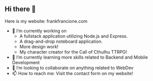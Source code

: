 ## Hi there 👋

Here is my website: frankfrancione.com

- 🔭 I’m currently working on
  - A fullstack application utilizing Node.js and Express.
  - A drag-and-drop noteboard application.
  - More design work!
  - My character creator for the Call of Cthulhu TTRPG!
- 🌱 I’m currently learning more skills related to Backend and Mobile Development
- 👯 I’m looking to collaborate on anything related to WebDev
- 📫 How to reach me: Visit the contact form on my website!

